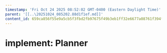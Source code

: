 ```yaml
---
timestamp: 'Fri Oct 24 2025 08:52:02 GMT-0400 (Eastern Daylight Time)'
parent: '[[..\20251024_085202.88d1f1ef.md]]'
content_id: 659ca856f55e9a5cb5f3fbd2fb97675f49b3eb1ff32e6677a08761f394f5207f
---
```


# implement: Planner
